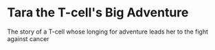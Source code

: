 # Tara the T-cell's Big Adventure

The story of a T-cell whose longing for adventure leads her to the fight against cancer
